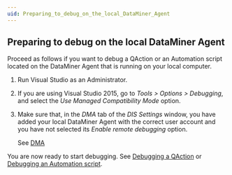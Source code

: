 ```yaml
---
uid: Preparing_to_debug_on_the_local_DataMiner_Agent
---
```


## Preparing to debug on the local DataMiner Agent

Proceed as follows if you want to debug a QAction or an Automation script located on the DataMiner Agent that is running on your local computer.

1. Run Visual Studio as an Administrator.

2. If you are using Visual Studio 2015, go to *Tools \> Options \> Debugging*, and select the *Use Managed Compatibility Mode* option.

3. Make sure that, in the *DMA* tab of the *DIS Settings* window, you have added your local DataMiner Agent with the correct user account and you have not selected its *Enable remote debugging* option.

    See [DMA](xref:DIS_settings#dma)

You are now ready to start debugging. See [Debugging a QAction](xref:Debugging_a_QAction) or [Debugging an Automation script](xref:Debugging_an_Automation_script).
